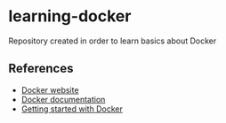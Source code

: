 learning-docker
===============
Repository created in order to learn basics about Docker

References
----------
- [Docker website](https://www.docker.com/)
- [Docker documentation](https://docs.docker.com/)
- [Getting started with Docker](http://docs.docker.com/linux/started/)
